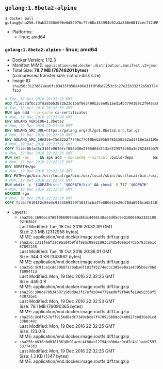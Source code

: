 ## `golang:1.8beta2-alpine`

```console
$ docker pull golang@sha256:f0ab52358e696e6d54976c77e68a353994d92a3a360e6017cec712d99ddde694
```

-	Platforms:
	-	linux; amd64

### `golang:1.8beta2-alpine` - linux; amd64

-	Docker Version: 1.12.3
-	Manifest MIME: `application/vnd.docker.distribution.manifest.v2+json`
-	Total Size: **78.7 MB (78749201 bytes)**  
	(compressed transfer size, not on-disk size)
-	Image ID: `sha256:3127d67eea0fc83433f0588486e31fdfdbd2253c3c27e25b332f2b583724f153`

```dockerfile
# Tue, 18 Oct 2016 20:31:22 GMT
ADD file:7afbc23fda8b0b3872623c16af8e3490b2cee951aed14b3794389c2f946cc8c7 in / 
# Tue, 18 Oct 2016 20:32:36 GMT
RUN apk add --no-cache ca-certificates
# Mon, 19 Dec 2016 22:21:20 GMT
ENV GOLANG_VERSION=1.8beta2
# Mon, 19 Dec 2016 22:21:20 GMT
ENV GOLANG_SRC_URL=https://golang.org/dl/go1.8beta2.src.tar.gz
# Mon, 19 Dec 2016 22:21:20 GMT
ENV GOLANG_SRC_SHA256=f5d8252f7746c77df0beb205b8f8b158362ad1718e1a2195d122ac43859f5930
# Mon, 19 Dec 2016 22:21:21 GMT
COPY file:8bfad5c310fe0639fcf658b30e2f65d04df13ad329573b58a3e782441bb7839c in / 
# Mon, 19 Dec 2016 22:22:25 GMT
RUN set -ex 	&& apk add --no-cache --virtual .build-deps 		bash 		gcc 		musl-dev 		openssl 		go 		&& export GOROOT_BOOTSTRAP="$(go env GOROOT)" 		&& wget -q "$GOLANG_SRC_URL" -O golang.tar.gz 	&& echo "$GOLANG_SRC_SHA256  golang.tar.gz" | sha256sum -c - 	&& tar -C /usr/local -xzf golang.tar.gz 	&& rm golang.tar.gz 	&& cd /usr/local/go/src 	&& patch -p2 -i /no-pic.patch 	&& ./make.bash 		&& rm -rf /*.patch 	&& apk del .build-deps
# Mon, 19 Dec 2016 22:22:25 GMT
ENV GOPATH=/go
# Mon, 19 Dec 2016 22:22:26 GMT
ENV PATH=/go/bin:/usr/local/go/bin:/usr/local/sbin:/usr/local/bin:/usr/sbin:/usr/bin:/sbin:/bin
# Mon, 19 Dec 2016 22:22:27 GMT
RUN mkdir -p "$GOPATH/src" "$GOPATH/bin" && chmod -R 777 "$GOPATH"
# Mon, 19 Dec 2016 22:22:27 GMT
WORKDIR /go
# Mon, 19 Dec 2016 22:22:28 GMT
COPY file:f6191f2c86edc9343569339f101facba47e886e33e29d70da6916ca6b1101a53 in /usr/local/bin/ 
```

-	Layers:
	-	`sha256:3690ec4760f95690944da86dc4496148a63d85c9e3100669a318110092f6862f`  
		Last Modified: Tue, 18 Oct 2016 20:32:39 GMT  
		Size: 2.3 MB (2312958 bytes)  
		MIME: application/vnd.docker.image.rootfs.diff.tar.gzip
	-	`sha256:c311f66f3ac9a1d4b9fdfa8ac09821993c24d540e6147d25793c861c67892238`  
		Last Modified: Tue, 18 Oct 2016 20:36:01 GMT  
		Size: 344.0 KB (343962 bytes)  
		MIME: application/vnd.docker.image.rootfs.diff.tar.gzip
	-	`sha256:dc91ce1cdd3068717baba6f181f95274edcc385ee8a1a4305b6e786df8994f1d`  
		Last Modified: Mon, 19 Dec 2016 22:32:25 GMT  
		Size: 446.0 B  
		MIME: application/vnd.docker.image.rootfs.diff.tar.gzip
	-	`sha256:380da70b3458715d0d9e3f17efab044779aed8f9fb46fe18e58359f543072be1`  
		Last Modified: Mon, 19 Dec 2016 22:32:53 GMT  
		Size: 76.1 MB (76090365 bytes)  
		MIME: application/vnd.docker.image.rootfs.diff.tar.gzip
	-	`sha256:9cdf757eff9156d8adc7340ebce7f470926b88c84e0d27bbd36e81cd33b0c49c`  
		Last Modified: Mon, 19 Dec 2016 22:32:25 GMT  
		Size: 123.0 B  
		MIME: application/vnd.docker.image.rootfs.diff.tar.gzip
	-	`sha256:b638e0d03813618b91acdc4f60ab12794db3b6ac9cd7c4b11add2597537743d3`  
		Last Modified: Mon, 19 Dec 2016 22:32:25 GMT  
		Size: 1.3 KB (1347 bytes)  
		MIME: application/vnd.docker.image.rootfs.diff.tar.gzip
